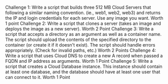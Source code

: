Challenge 1: Write a script that builds three 512 MB Cloud Servers that following a similar naming convention. (ie., web1, web2, web3) and returns the IP and login credentials for each server. Use any image you want. Worth 1 point
Challenge 2: Write a script that clones a server (takes an image and deploys the image as a new server). Worth 2 Point
Challenge 3: Write a script that accepts a directory as an argument as well as a container name. The script should upload the contents of the specified directory to the container (or create it if it doesn't exist). The script should handle errors appropriately. (Check for invalid paths, etc.) Worth 2 Points
Challenge 4: Write a script that uses Cloud DNS to create a new A record when passed a FQDN and IP address as arguments. Worth 1 Point
Challenge 5: Write a script that creates a Cloud Database instance. This instance should contain at least one database, and the database should have at least one user that can connect to it. Worth 1 Point

